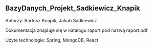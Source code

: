 ## BazyDanych_Projekt_Sadkiewicz_Knapik

Autorzy: Bartosz Knapik, Jakub Sadkiewicz

Dokumentacja znajduje się w katalogu raport pod nazwą raport.pdf

Użyte technologie: Spring, MongoDB, React
